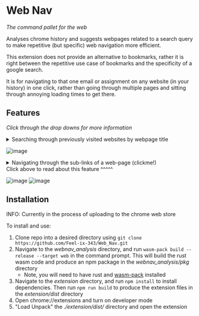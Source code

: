 # Web Nav
*The command pallet for the web*


Analyses chrome history and suggests webpages related to a search query to make repetitive (but specific) web navigation more efficient.

This extension does not provide an alternative to bookmarks, rather it is right between the repetitive use case of bookmarks and the specificity of a google search. 

It is for navigating to that one email or assignment on any website (in your history) in one click, rather than going through multiple pages and sitting through annoying loading times to get there.




## Features
*Click through the drop downs for more information*

<details>
  <summary>Searching through previously visited websites by webpage title</summary>
  A few examples:
  
  - Navigating directly to a class's grades (example search query: "chem grades" -> click) instead of logging into canvas, clicking on chemistry, and then clicking on grades
  - Opening a specific folder on github (example seach query: "Web_nav readme" -> click) instead of logging into github, opening Web_Nav, then clicking on readme
  
  For anything specific that you can think of, just try to search for it in the Web_Nav!
</details>

![image](https://user-images.githubusercontent.com/88951499/187074301-e7e87562-5f46-4701-ac55-e3190c5845f9.png)

<details>
<summary>Navigating through the sub-links of a web-page (clickme!)</summary>

When the title of a main webpage is known, you can easily get to all of its sub pages. 

This is extremely helpful when, for example, you know that you want to go to a specific assignment for a class, but you don't know the assingment's name. Do this:
- Search [classname]
- Click "view sublinks"
- Then scroll to find the assignment!

Here are the sublink graphs of a few websites I use daily. The first is instructure (canvas) for highschool and the second is Github!

![image|width=400](https://user-images.githubusercontent.com/88951499/184465969-ab93efec-c560-41b0-b29f-0b3602b19aeb.png)


<img src="https://user-images.githubusercontent.com/88951499/184466044-975c54e0-837d-4fef-aa75-83236c62e6d4.png" width="500" height="auto" />

The example displayed below shows a typical github (web_nav)igation. 
- Search "Web_Nav"
- "View Sublinks"
- Find a specific folder or go to issues and click "open"

This example also shows the sub-sub-link functionality for nested sublinks. There are back and forward buttons to help with this type of navigation.

</details>
Click above to read about this feature ^^^^^

![image](https://user-images.githubusercontent.com/88951499/187056327-ed6e2e3e-51f8-4f4b-b452-2a18498b84f1.png)
![image](https://user-images.githubusercontent.com/88951499/187056355-5f699697-4fb4-430a-ac23-1f17c2fe02fc.png)


## Installation
INFO: Currently in the process of uploading to the chrome web store

To install and use:
1. Clone repo into a desired directory using `git clone https://github.com/Feel-ix-343/Web_Nav.git`
2. Navigate to the *webnav_analysis* directory, and run `wasm-pack build --release --target web` in the command prompt. This will build the rust wasm code and produce an npm package in the *webnav_analysis/pkg* directory
    - Note, you will need to have rust and [wasm-pack](https://github.com/rustwasm/wasm-pack) installed
3. Navigate to the *extension* directory, and run `npm install` to install dependencies. Then run `npm run build` to produce the extension files in the *extension/dist* directory
4. Open chrome://extensions and turn on developer mode
5. "Load Unpack" the *./extension/dist/* directory and open the extension
